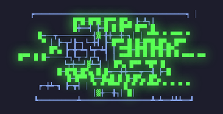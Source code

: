 
<head>
  <meta http-equiv="Content-Type" content="text/html; charset=utf-8">
  <meta http-equiv="Content-Style-Type" content="text/css">
  <base target="_blank">
  <meta name="description" content="A Shared P2P Internet" />
  <title>Open Shared Network</title> 
  <meta property="og:image" content="NETWORK.png"/>
  <meta property="og:title" content="Open Shared Network"/>
  <meta property="og:site_name" content="openshared.network"/>
  <meta property="og:description" content="A Shared P2P Internet" />
  <meta name="viewport" content="width=device-width">

  
  <style type="text/css">
    
 :root {

  --cover-image: url("https://cdn-icons-png.flaticon.com/512/1970/1970893.png");
  --image1: url("NETWORK.gif");
  --image2: url("https://cdn.cloudflare.steamstatic.com/steam/apps/265930/header.jpg?t=1596094271");
  --image3: url("https://prim4t.art/wp-content/uploads/2022/08/saintREDUCE2.gif");


  --bg: #1d1d2c;
  --color1: #829FE4;
  --color2: #5CFF58; 
  --color3: #1A5468; 
  --color4: #00073A;
  --font1: 'Fredoka One', sans-serif;
  --font2: 'Courier New', monospace;
}

.cover-image {
  content: var(--cover-image);
}
.image1 {
  content: var(--image1);
}
.image2 {
  content: var(--image2);
}
.image3 {
  content: var(--image3);
}

body
{
   	background-color: var(--bg);
  	font-size: 17px;
        line-height: 1.11;
   	font-family: var(--font2); 
   	color: var(--color1); 
    	text-align: left;
	padding-left:10px;
	padding-right:10px;
        margin: auto;
        margin-top: 0px;
        max-width: 100%;
  	text-shadow: 0px 0px 0px  var(--color1);
height: 100%;
}

::selection {
  background: var(--color4); 
  text-shadow: none;
}

    pre {
	padding-left:0%;
	padding-right:0%;
        border: 0px solid var(--color4);
      width: 100%;
      position: relative;
      white-space: -moz-pre-wrap; /* Mozilla, supported since 1999 */
      white-space: -pre-wrap; /* Opera */
      white-space: -o-pre-wrap; /* Opera */
      white-space: pre-wrap; /* CSS3 - Text module (Candidate Recommendation) http://www.w3.org/TR/css3-text/#white-space */
      word-wrap: break-word; /* IE 5.5+ */
    }

    pre1 {
      background-color: var(--bg);
      width: 100%;
      font-size: 8px;
      position: relative;
      white-space: -moz-pre-wrap; /* Mozilla, supported since 1999 */
      white-space: -pre-wrap; /* Opera */
      white-space: -o-pre-wrap; /* Opera */
      white-space: pre-wrap; /* CSS3 - Text module (Candidate Recommendation) http://www.w3.org/TR/css3-text/#white-space */
      word-wrap: break-word; /* IE 5.5+ */
    }

    a {
      font-size: 20px;
      width: 100%;
      position: relative;
      white-space: -moz-pre-wrap; /* Mozilla, supported since 1999 */
      white-space: -pre-wrap; /* Opera */
      white-space: -o-pre-wrap; /* Opera */
      white-space: pre-wrap; /* CSS3 - Text module (Candidate Recommendation) http://www.w3.org/TR/css3-text/#white-space */
      word-wrap: break-word; /* IE 5.5+ */
    }

    a:link {font-weight: bold; color: var(--color2); text-decoration:underline;}
    a:visited {color: var(--color2); text-decoration:none;}
    a:hover {text-shadow: 0px 0px 0px  var(--color4);text-decoration:none; color: var(--bg); background: var(--color2);}

    span {
      color: var(--color2);
      text-shadow: 0px 0px 30px  var(--color2);
    }

    img {
      image-rendering: pixelated;
    }

.row {
  margin: 0px 0px;
}

/* Add padding BETWEEN each column */
.row,
.row > .column {
  padding: 10px;
}

/* Create equal columns that floats next to each other */
.column {
  float: left;
  width: 45%;

  
}

/* Clear floats after rows */ 
.row:after {
  content: "";
  display: table;
  clear: both;
  padding: 0px;
}


@media screen and (max-width: 555px) {
  .column {
    width: 100%;
  }

  .column2 {
    width: 100%;
  }

body {
    font-size: 3.5vw;

  }

pre1 {
    font-size: 2.5vw;

  }

    a {
      font-size: 4vw;
    }
}


  </style>
 
  <script>
function openTab(tabName) {
  var i;
  var x = document.getElementsByClassName("tab");
  for (i = 0; i < x.length; i++) {
    x[i].style.display = "none";  
  }
  document.getElementById(tabName).style.display = "block";  
}
  </script>


</head>

<body>
<div>
<pre>
<center>









┏───────────────────────────────────────┓
│ <span>█▀█</span>─<span>█▀█</span>─<span>█▀▀ █▀▄</span>             ┣─┻┓│ <span>█</span>╋──┫
┣─<span>█ █ █▀▀ █▀▀ █ █</span>━──┳─────────┫<span>▓</span>─╋╋──╋─┓│
│ <span>▀▀▀ ▀   ▀▀▀ ▀ ▀</span>   │         ┣─┳┛┣─┓┗─╋┫
┣─<span>█▀▀ █ █</span>─<span>█▀█ █▀▄ █▀▀ █▀▄</span>     ┣─╋─┻┓┗┳─┻┫
│ <span>▀▀█</span>─<span>█▀█ █▀█</span>─<span>█▀▄ █▀▀ █ █</span>━────┻┓┗┳─┛┏┻┓ │
│ <span>▀▀▀ ▀ ▀ ▀ ▀ ▀ ▀ ▀▀▀ ▀▀ </span>      ┗┳╋──┛<span>▓</span>┻─┫
│ <span>█▀▄ █▀▀ ▀█▀ █ █</span>─<span>█▀█</span>─<span>█▀▄ █ █</span>━──╋╋───┳──┫
┣─<span>█ █</span>─<span>█▀▀  █</span>──<span>█▄█ █ █</span>─<span>█▀▄ █▀▄</span> ┏─╋┻─┓ ┣─┳┫
│ <span>▀ ▀ ▀▀▀  █  ▀ ▀ ▀▀▀ ▀ ▀ ▀ ▀</span> │<span>▓</span>╋──╋┓│ <span>█</span>│
┗──────────┻──────────────────┻─┻──┻┻┻──┛







</center>
</pre> 

</div>
</body>
